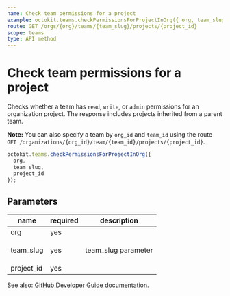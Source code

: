 ```yaml
---
name: Check team permissions for a project
example: octokit.teams.checkPermissionsForProjectInOrg({ org, team_slug, project_id })
route: GET /orgs/{org}/teams/{team_slug}/projects/{project_id}
scope: teams
type: API method
---
```


# Check team permissions for a project

Checks whether a team has `read`, `write`, or `admin` permissions for an organization project. The response includes projects inherited from a parent team.

**Note:** You can also specify a team by `org_id` and `team_id` using the route `GET /organizations/{org_id}/team/{team_id}/projects/{project_id}`.

```js
octokit.teams.checkPermissionsForProjectInOrg({
  org,
  team_slug,
  project_id
});
```

## Parameters

<table>
  <thead>
    <tr>
      <th>name</th>
      <th>required</th>
      <th>description</th>
    </tr>
  </thead>
  <tbody>
    <tr><td>org</td><td>yes</td><td>

</td></tr>
<tr><td>team_slug</td><td>yes</td><td>

team_slug parameter

</td></tr>
<tr><td>project_id</td><td>yes</td><td>

</td></tr>
  </tbody>
</table>

See also: [GitHub Developer Guide documentation](https://docs.github.com/v3/teams/#check-team-permissions-for-a-project).
